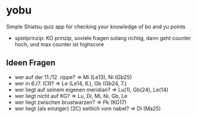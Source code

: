 # yobu
Simple Shiatsu quiz app for checking your knowledge of bo and yu points

* spielprinzip: KO prinzip, soviele fragen solang richtig, dann geht counter hoch, und max counter ist highscore


## Ideen Fragen

* wer auf der 11./12. rippe? => Mi (Le13), Ni (Gb25)
* wer in 6./7. ICR? => Le (Le14, 6.), Gb (Gb24, 7.)
* wer liegt auf seinem eigenen meridian? => Lu(1), Gb(24), Le(14)
* wer liegt nicht auf KG? => Lu, Di, Mi, Ni, Gb, Le
* wer liegt zwischen brustwarzen? => Pk (KG17)
* wer liegt (als einziger) (2C) seitlich vom nabel? => Di (Ma25)
